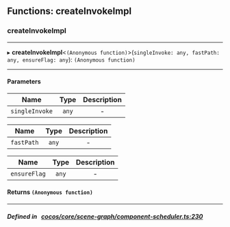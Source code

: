 ## Functions: createInvokeImpl

### createInvokeImpl


___
▸ **createInvokeImpl**<`(Anonymous function)`\>(`singleInvoke: any, fastPath: any, ensureFlag: any`): `(Anonymous function)`
___


#### Parameters

| Name | Type | Description |
| :------: | :------: | :------: |
| `singleInvoke` | `any` | - |

| Name | Type | Description |
| :------: | :------: | :------: |
| `fastPath` | `any` | - |

| Name | Type | Description |
| :------: | :------: | :------: |
| `ensureFlag` | `any` | - |


#### Returns `(Anonymous function)` 
___


##### Defined in &nbsp;   [cocos/core/scene-graph/component-scheduler.ts:230](https://github.com/cocos-creator/engine/blob/c7bf6b8a9/cocos/core/scene-graph/component-scheduler.ts#L230)&nbsp;
